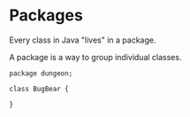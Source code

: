 # Packages

Every class in Java "lives" in a package.

A package is a way to group individual classes.

```java,no_run
package dungeon;

class BugBear {

}
```


